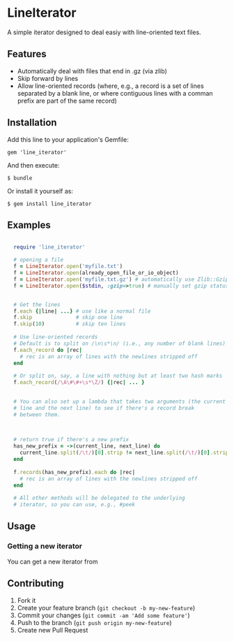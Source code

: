 # LineIterator

A simple iterator designed to deal easiy with line-oriented text files.

## Features

* Automatically deal with files that end in .gz (via zlib)
* Skip forward by lines
* Allow line-oriented records (where, e.g., a record is a set of lines
separated by a blank line, or where contiguous lines with a comman prefix 
are part of the same record)

## Installation

Add this line to your application's Gemfile:

    gem 'line_iterator'

And then execute:

    $ bundle

Or install it yourself as:

    $ gem install line_iterator

## Examples

~~~ruby

  require 'line_iterator'

  # opening a file
  f = LineIterator.open('myfile.txt')
  f = LineIterator.open(already_open_file_or_io_object)
  f = LineIterator.open('myfile.txt.gz') # automatically use Zlib::GzipReader
  f = LineIterator.open($stdin, :gzip=>true) # manually set gzip status


  # Get the lines
  f.each {|line| ...} # use like a normal file
  f.skip              # skip one line
  f.skip(10)          # skip ten lines
  
  # Use line-oriented records
  # Default is to split on /\n\s*\n/ (i.e., any number of blank lines)
  f.each_record do |rec|
    # rec is an array of lines with the newlines stripped off
  end
  
  # Or split on, say, a line with nothing but at least two hash marks
  f.each_record(/\A\#\#+\s*\Z/) {|rec| ... }
  

  # You can also set up a lambda that takes two arguments (the current
  # line and the next line) to see if there's a record break
  # between them.

  

  # return true if there's a new prefix
  has_new_prefix = ->(current_line, next_line) do
    current_line.split(/\t/)[0].strip != next_line.split(/\t/)[0].strip
  end
   
  f.records(has_new_prefix).each do |rec|
    # rec is an array of lines with the newlines stripped off
  end
  
  # All other methods will be delegated to the underlying
  # iterator, so you can use, e.g., #peek

~~~  

## Usage

### Getting a new iterator

You can get a new iterator from


## Contributing

1. Fork it
2. Create your feature branch (`git checkout -b my-new-feature`)
3. Commit your changes (`git commit -am 'Add some feature'`)
4. Push to the branch (`git push origin my-new-feature`)
5. Create new Pull Request
